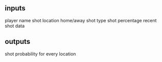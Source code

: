 ## inputs

player name
shot location
home/away
shot type
shot percentage
recent shot data

## outputs
shot probability for every location